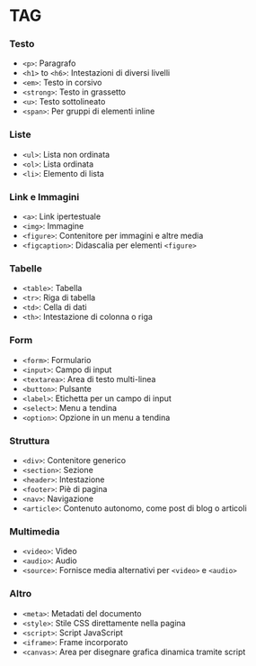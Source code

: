# TAG

### Testo

- `<p>`: Paragrafo
- `<h1>` to `<h6>`: Intestazioni di diversi livelli
- `<em>`: Testo in corsivo
- `<strong>`: Testo in grassetto
- `<u>`: Testo sottolineato
- `<span>`: Per gruppi di elementi inline

### Liste

- `<ul>`: Lista non ordinata
- `<ol>`: Lista ordinata
- `<li>`: Elemento di lista

### Link e Immagini

- `<a>`: Link ipertestuale
- `<img>`: Immagine
- `<figure>`: Contenitore per immagini e altre media
- `<figcaption>`: Didascalia per elementi `<figure>`

### Tabelle

- `<table>`: Tabella
- `<tr>`: Riga di tabella
- `<td>`: Cella di dati
- `<th>`: Intestazione di colonna o riga

### Form

- `<form>`: Formulario
- `<input>`: Campo di input
- `<textarea>`: Area di testo multi-linea
- `<button>`: Pulsante
- `<label>`: Etichetta per un campo di input
- `<select>`: Menu a tendina
- `<option>`: Opzione in un menu a tendina

### Struttura

- `<div>`: Contenitore generico
- `<section>`: Sezione
- `<header>`: Intestazione
- `<footer>`: Piè di pagina
- `<nav>`: Navigazione
- `<article>`: Contenuto autonomo, come post di blog o articoli

### Multimedia

- `<video>`: Video
- `<audio>`: Audio
- `<source>`: Fornisce media alternativi per `<video>` e `<audio>`

### Altro

- `<meta>`: Metadati del documento
- `<style>`: Stile CSS direttamente nella pagina
- `<script>`: Script JavaScript
- `<iframe>`: Frame incorporato
- `<canvas>`: Area per disegnare grafica dinamica tramite script
